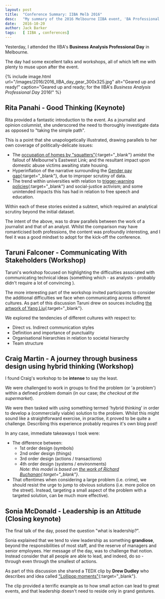 ```yaml
---
layout: post
title:  "Conference Summary: IIBA Melb 2016"
desc:   "My summary of the 2016 Melbourne IIBA event, 'BA Professional Day'."
date:   2016-10-20
author: Jack Barker
tags:   [ IIBA , conferences]
---
```


Yesterday, I attended the IIBA's **Business Analysis Professional Day** in Melbourne.

The day had some excellent talks and workshops, all of which left me with plenty to muse upon after the event.

{% include image.html
    url="/images/2016/2016_IIBA_day_gear_300x325.jpg"
    alt="Geared up and ready!"
    caption="Geared up and ready; for the IIBA's <em>Business Analysis Professional Day</em> 2016!"
%}

## Rita Panahi - Good Thinking (Keynote)
Rita provided a fantastic introduction to the event.
As a journalist and opinion columnist, she underscored the need to thoroughly investigate data as opposed to "taking the simple path".

This is a point that she unapologetically illustrated, drawing parallels to her own coverage of politically-delicate issues:

- The [occupation of homes by "squatters"][squatters]{:target="_blank"} amidst the fallout of Melbourne's Eastwest Link; and the resultant impact upon
  domestic abuse victims awaiting state housing.
- Hyperinflation of the narrative surrounding the [Gender pay gap][gender-pay-gap]{:target="_blank"}, due to improper scrutiny of data.
- The trend within universities with relation to [trigger-warning policies][trigger-warning]{:target="_blank"} and social-justice activism; and some unintended impacts this has had in relation to free speech and education.

Within each of these stories existed a subtext, which required an analytical scrutiny beyond the initial dataset.

The intent of the above, was to draw parallels between the work of a journalist and that of an analyst. Whilst the comparison may
have romanticised both professions, the content was profoundly interesting, and I feel it was a good mindset to adopt for the kick-off
the conference.

## Taruni Falconer - Communicating With Stakeholders (Workshop)
Taruni's workshop focused on highlighting the difficulties associated with communicating technical ideas (something which - as
analysts - probably didn't require a lot of convincing ).

The more interesting part of the workshop invited participants to consider the additional difficulties we face when communicating across
different cultures. As part of this discussion Taruni drew on sources including [the artwork of Yang Liu][easts-meets-west]{:target="_blank"}.

We explored the tendencies of different cultures with respect to:

- Direct vs. Indirect communication styles
- Definition and importance of punctuality
- Organisational hierarchies in relation to societal hierarchy 
- Team structure

## Craig Martin - A journey through business design using hybrid thinking (Workshop)
I found Craig's workshop to be **intense** to say the least.

We were challenged to work in groups to find the problem (or 'a problem') within a defined problem domain (in our case; *the checkout at
the supermarket*).

We were then tasked with using something termed 'hybrid thinking' in order to develop a (commercially viable) solution to the problem.
Whilst this might sound like a straightforward exercise, in practise, it proved to be quite a challenge.
Describing this experience probably requires it's own blog post! 

In any case, immediate takeaways I took were:

- The difference between:
  - 1st order design (symbols)
  - 2nd order design (things)
  - 3rd order design (actions / transactions)
  - 4th order design (systems / environments)
  <br>*Note: this model is based on [the work of Richard Buchanan][design-research]{:target="_blank"}*.
- That oftentimes when considering a large problem (i.e. crime), we should resist the urge to jump to obvious solutions (i.e. more police on the
  street). Instead, targeting a small aspect of the problem with a targeted solution, can be much more effective). 

## Sonia McDonald - Leadership is an Attitude (Closing keynote)
The final talk of the day, posed the question "what is leadership?".

Sonia explained that we tend to view leadership as something **grandiose**, beyond the responsibilities of most staff, and the reserve of
managers and senior employees. Her message of the day, was to challenge that notion. Instead consider that all people are able to lead,
and indeed, do so - through even through the smallest of actions.

As part of this discussion she shared a TEDX clip by **Drew Dudley** who describes and idea called ["Lollipop moments"][lollipop-moments]{:target="_blank"}.

The clip provided a terrific example as to how small action can lead to great events, and that leadership doesn't need to reside only in
grand gestures.


[squatters]: http://www.heraldsun.com.au/news/opinion/rita-panahi/rita-panahi-squatters-win-hurts-the-real-victims-of-domestic-violence/news-story/ea6d0df5ed0e1c62b17984c1f730636b
[gender-pay-gap]: http://www.heraldsun.com.au/blogs/rita-panahi/gender-pay-gap-mystery/news-story/3b05bde578500b5df10160a4d0a47597  "Gender pay gap mystery"
[trigger-warning]: http://www.heraldsun.com.au/news/opinion/rita-panahi/too-many-modern-students-refuse-to-learn-tolerance-and-respect-for-diversity-of-opinion/news-story/6f60755f738a13cca87291148798a5bb
[easts-meets-west]: http://bsix12.com/east-meets-west/ "East Meets West: An Infographic Portrait by Yang Liu"
[design-research]: http://www.ida.liu.se/~steho87/desres/buchanan.pdf "Design Research and the New Learning"
[lollipop-moments]: https://www.ted.com/talks/drew_dudley_everyday_leadership "Drew Dudley: Everyday leadership"